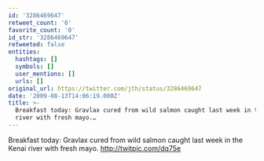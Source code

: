 ```yaml
---
id: '3286469647'
retweet_count: '0'
favorite_count: '0'
id_str: '3286469647'
retweeted: false
entities:
  hashtags: []
  symbols: []
  user_mentions: []
  urls: []
original_url: https://twitter.com/jth/status/3286469647
date: '2009-08-13T14:06:19.000Z'
title: >-
  Breakfast today: Gravlax cured from wild salmon caught last week in the Kenai
  river with fresh mayo.…
---
```


Breakfast today: Gravlax cured from wild salmon caught last week in the Kenai river with fresh mayo. http://twitpic.com/dq75e